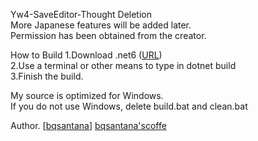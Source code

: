 Yw4-SaveEditor-Thought Deletion<br>
More Japanese features will be added later.<br>
Permission has been obtained from the creator.<br>

How to Build
1.Download .net6 ([URL](https://dotnet.microsoft.com/ja-jp/download/dotnet/6.0))<br>
2.Use a terminal or other means to type in dotnet build<br>
3.Finish the build.<br>

My source is optimized for Windows.<br>
If you do not use Windows, delete build.bat and clean.bat<br>

Author.
[[bqsantana](https://github.com/bqsantana/AYw4SaveEditor)]
[bqsantana'scoffe](https://buymeacoffee.com/bqsantana)
